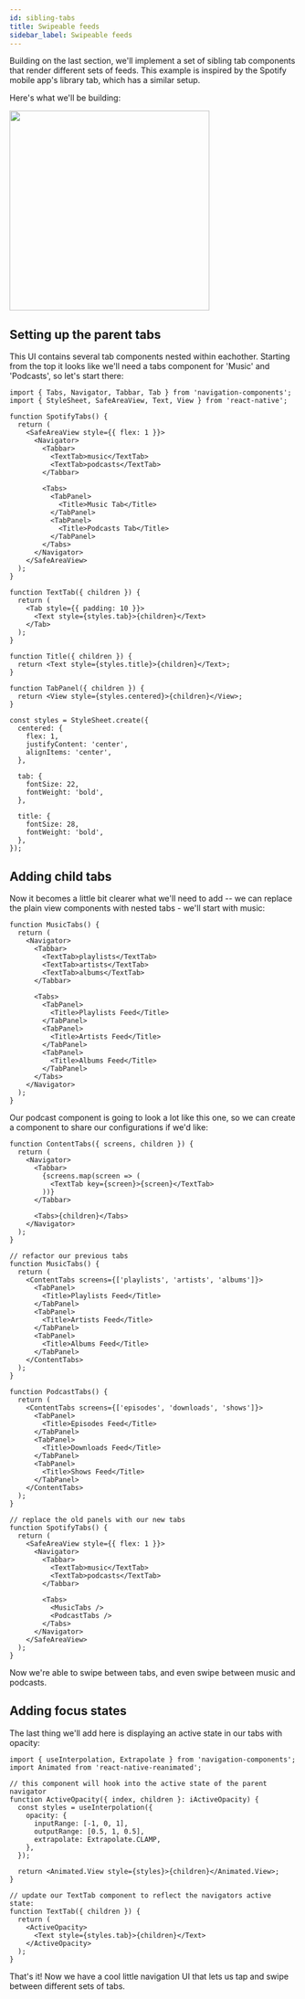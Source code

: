 ```yaml
---
id: sibling-tabs
title: Swipeable feeds
sidebar_label: Swipeable feeds
---
```


Building on the last section, we'll implement a set of sibling tab components that render different sets of feeds. This example is inspired by the Spotify mobile app's library tab, which has a similar setup.

Here's what we'll be building:

<img src="/navigation-components/docs/assets/spotify-tabs.gif" width="350" />

## Setting up the parent tabs

This UI contains several tab components nested within eachother. Starting from the top it looks like we'll need a tabs component for 'Music' and 'Podcasts', so let's start there:

```tsx
import { Tabs, Navigator, Tabbar, Tab } from 'navigation-components';
import { StyleSheet, SafeAreaView, Text, View } from 'react-native';

function SpotifyTabs() {
  return (
    <SafeAreaView style={{ flex: 1 }}>
      <Navigator>
        <Tabbar>
          <TextTab>music</TextTab>
          <TextTab>podcasts</TextTab>
        </Tabbar>

        <Tabs>
          <TabPanel>
            <Title>Music Tab</Title>
          </TabPanel>
          <TabPanel>
            <Title>Podcasts Tab</Title>
          </TabPanel>
        </Tabs>
      </Navigator>
    </SafeAreaView>
  );
}

function TextTab({ children }) {
  return (
    <Tab style={{ padding: 10 }}>
      <Text style={styles.tab}>{children}</Text>
    </Tab>
  );
}

function Title({ children }) {
  return <Text style={styles.title}>{children}</Text>;
}

function TabPanel({ children }) {
  return <View style={styles.centered}>{children}</View>;
}

const styles = StyleSheet.create({
  centered: {
    flex: 1,
    justifyContent: 'center',
    alignItems: 'center',
  },

  tab: {
    fontSize: 22,
    fontWeight: 'bold',
  },

  title: {
    fontSize: 28,
    fontWeight: 'bold',
  },
});
```

## Adding child tabs

Now it becomes a little bit clearer what we'll need to add -- we can replace the plain view components with nested tabs - we'll start with music:

```tsx
function MusicTabs() {
  return (
    <Navigator>
      <Tabbar>
        <TextTab>playlists</TextTab>
        <TextTab>artists</TextTab>
        <TextTab>albums</TextTab>
      </Tabbar>

      <Tabs>
        <TabPanel>
          <Title>Playlists Feed</Title>
        </TabPanel>
        <TabPanel>
          <Title>Artists Feed</Title>
        </TabPanel>
        <TabPanel>
          <Title>Albums Feed</Title>
        </TabPanel>
      </Tabs>
    </Navigator>
  );
}
```

Our podcast component is going to look a lot like this one, so we can create a component to share our configurations if we'd like:

```tsx
function ContentTabs({ screens, children }) {
  return (
    <Navigator>
      <Tabbar>
        {screens.map(screen => (
          <TextTab key={screen}>{screen}</TextTab>
        ))}
      </Tabbar>

      <Tabs>{children}</Tabs>
    </Navigator>
  );
}

// refactor our previous tabs
function MusicTabs() {
  return (
    <ContentTabs screens={['playlists', 'artists', 'albums']}>
      <TabPanel>
        <Title>Playlists Feed</Title>
      </TabPanel>
      <TabPanel>
        <Title>Artists Feed</Title>
      </TabPanel>
      <TabPanel>
        <Title>Albums Feed</Title>
      </TabPanel>
    </ContentTabs>
  );
}

function PodcastTabs() {
  return (
    <ContentTabs screens={['episodes', 'downloads', 'shows']}>
      <TabPanel>
        <Title>Episodes Feed</Title>
      </TabPanel>
      <TabPanel>
        <Title>Downloads Feed</Title>
      </TabPanel>
      <TabPanel>
        <Title>Shows Feed</Title>
      </TabPanel>
    </ContentTabs>
  );
}

// replace the old panels with our new tabs
function SpotifyTabs() {
  return (
    <SafeAreaView style={{ flex: 1 }}>
      <Navigator>
        <Tabbar>
          <TextTab>music</TextTab>
          <TextTab>podcasts</TextTab>
        </Tabbar>

        <Tabs>
          <MusicTabs />
          <PodcastTabs />
        </Tabs>
      </Navigator>
    </SafeAreaView>
  );
}
```

Now we're able to swipe between tabs, and even swipe between music and podcasts.

## Adding focus states

The last thing we'll add here is displaying an active state in our tabs with opacity:

```tsx
import { useInterpolation, Extrapolate } from 'navigation-components';
import Animated from 'react-native-reanimated';

// this component will hook into the active state of the parent navigator
function ActiveOpacity({ index, children }: iActiveOpacity) {
  const styles = useInterpolation({
    opacity: {
      inputRange: [-1, 0, 1],
      outputRange: [0.5, 1, 0.5],
      extrapolate: Extrapolate.CLAMP,
    },
  });

  return <Animated.View style={styles}>{children}</Animated.View>;
}

// update our TextTab component to reflect the navigators active state:
function TextTab({ children }) {
  return (
    <ActiveOpacity>
      <Text style={styles.tab}>{children}</Text>
    </ActiveOpacity>
  );
}
```

That's it! Now we have a cool little navigation UI that lets us tap and swipe between different sets of tabs.
